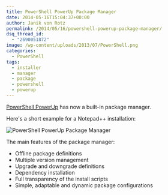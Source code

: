 ```yaml
---
title: PowerShell PowerUp Package Manager
date: 2014-05-16T15:04:37+00:00
author: Janik von Rotz
permalink: /2014/05/16/powershell-powerup-package-manager/
dsq_thread_id:
  - "2690051872"
image: /wp-content/uploads/2013/07/PowerShell.png
categories:
  - PowerShell
tags:
  - installer
  - manager
  - package
  - powershell
  - powerup
---
```

[PowerShell PowerUp](http://janikvonrotz.github.io/PowerShell-PowerUp/) has now a built-in package manager.

Here's a short example for a Notepad++ installation:
<!--more-->
![PowerShell PowerUp Package Manager](/wp-content/uploads/2014/05/PowerShell-PowerUp-Package-Manager.gif)

The main features of the package manager:

* Offline package definitions
* Multiple version management
* Upgrade and downgrade definitions
* Dependency installation
* Full transparency of the install scripts
* Simple, adaptable and dynamic package configurations 